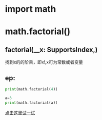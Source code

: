 # import math
# math.factorial()
## factorial(__x: SupportsIndex,) 
找到x的的阶乘，即x!,x可为常数或者变量

## ep:
```python
print(math.factorial(4)) 
```
```python
a=3
print(math.factorial(a))
```
[点击这里试一试](https://gyxqq-crispy-bassoon-979qvpq9jgpcpxg6.github.dev/)